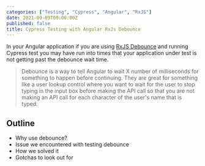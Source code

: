 ```yaml
---
categories: ["Testing", "Cypress", "Angular", "RxJS"]
date: 2021-09-09T09:00:00Z
published: false
title: Cypress Testing with Angular RxJs Debounce
---
```


In your Angular application if you are using [RxJS Debounce](https://rxjs.dev/api/operators/debounce) and running Cypress test you may have run into times that your application under test is not getting past the debounce wait time.

> Debounce is a way to tell Angular to wait X number of milliseconds for something to happen before continuing.  They are great for something like a user lookup control where you want to wait for the user to stop typing in the input box before making the API call so that you are not making an API call for each character of the user's name that is typed.

<!--more-->

## Outline

* Why use debounce?
* Issue we encountered with testing debounce
* How we solved it
* Gotchas to look out for
